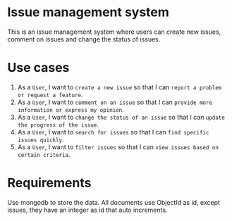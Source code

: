 # Issue management system
This is an issue management system where users can create new issues, comment on issues and change the status of issues.

# Use cases
1. As a `User`, I want to `create a new issue` so that I can `report a problem or request a feature`.
2. As a `User`, I want to `comment on an issue` so that I can `provide more information or express my opinion`.
3. As a `User`, I want to `change the status of an issue` so that I can `update the progress of the issue`.
4. As a `User`, I want to `search for issues` so that I can `find specific issues quickly`.
5. As a `User`, I want to `filter issues` so that I can `view issues based on certain criteria`.

# Requirements
Use mongodb to store the data.
All documents use ObjectId as id, except issues, they have an integer as id that auto increments.
